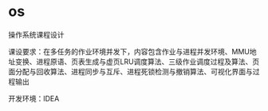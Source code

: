 # os  
操作系统课程设计

课设要求：在多任务的作业环境并发下，内容包含作业与进程并发环境、MMU地址变换、进程原语、页表生成与虚页LRU调度算法、三级作业调度过程及算法、页面分配与回收算法、进程同步与互斥、进程死锁检测与撤销算法、可视化界面与过程输出 

开发环境：IDEA
